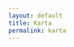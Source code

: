 ```yaml
---
layout: default
title: Karta
permalink: karta
---
```



<script src="https://cdn.jsdelivr.net/gh/openlayers/openlayers.github.io@master/en/v6.4.3/build/ol.js"></script>

<div id="map" style="width: 400px;height: 100%;"></div>
    <script type="text/javascript">
      var map = new ol.Map({
        target: 'map',
        layers: [
          new ol.layer.Tile({
            source: new ol.source.OSM()
          })
        ],
        view: new ol.View({
          center: ol.proj.fromLonLat([37.41, 8.82]),
          zoom: 4
        })
      });
    </script>
